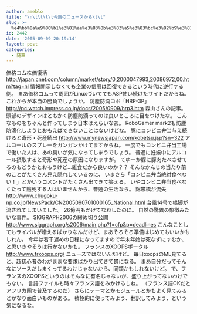 ```yaml
---
author: ameblo
title: "\n\t\t\t\t今週のニュースから\t\t"
slug: >-
  %e4%bb%8a%e9%80%b1%e3%81%ae%e3%83%8b%e3%83%a5%e3%83%bc%e3%82%b9%e3%81%8b%e3%82%89
id: 2442
date: '2005-09-09 20:19:14'
layout: post
categories:
  - 随筆
---
```


価格コム株価復活 http://japan.cnet.com/column/market/story/0,2000047993,20086972,00.htm?tag=nl 情報開示しなくても企業の信用は回復できるという時代に逆行する例。 まあ価格コムって周囲がLinuxづいててもASP使い続けたサイトだからね。 これからが本当の勝負でしょうか。 防塵防滴ロボ「HRP-3P」 http://pc.watch.impress.co.jp/docs/2005/0909/hrp3.htm 森山さんの記事。 頭部のデザインはともかく防塵防滴ってのは良いところに目をつけたな。 こんなものをちゃんと作ってしまう日本はえらいなあ。 RoboGamer mark2も防塵防滴化しようとおもえばできないことはないけどな。 豚にコンビニ弁当与え続けると奇形・死産続出 http://www.mynewsjapan.com/kobetsu.jsp?sn=322 アルコールのスプレーをガンガンかけてますからね。 一度でもコンビニ弁当工場で働いた人は、あの臭いが気になってしまうでしょう。 普通に妊娠中にアルコール摂取すると奇形や死産の原因になりますが。 てゆーか豚に豚肉たべさせてるのもどうかとおもうけど…雑食だから良いのか？？ そんなかんじの当たり前のことがたくさん見え隠れしているのに、 いまさら「コンビニ弁当絶対食べない！」とかいうコメントがたくさん出てきて笑える。 いやコンビニ弁当食べなくたって餓死する人はいませんから、普通の生活なら。 錦帯橋が流失 http://www.chugoku-np.co.jp/NewsPack/CN2005090701000165_National.html 台風14号で橋脚が流されてしまいました。 26億円もかけてなおしたのに。 自然の驚異の象徴みたいな事件。 SIGGRAPH2006の締め切り公開 http://www.siggraph.org/s2006/main.php?f=cfp&p=deadlines こんなことしてもライバルが増えるばかりなんだけど、まあそろそろ準備はじめてもいいかもしれん。 今年は若干遅めの日程になってますので年末年始は死なずにすむか、と思いきやそうは行かないかも。 フランスのXOOPSポータル http://www.frxoops.org/ ニュースではないんだけど。 毎日xoopsのML見てると、超初心者のわがままな要求ばかり出てきて欝になる。 まあ自分だってそんなにソースだしまくってるわけじゃないから、同類かもしれないけど。 で、フランスのXOOPSというのはそんなに有名じゃないが、盛り上がってないわけでもない。 言語ファイルも時々フランス語をみかけるしね。 （フランス語OKだとアフリカ圏で普及するのだ） さらにテーマとかモジュールとかもよく見てみるとかなり面白いものがある。 積極的に使ってみよう、翻訳してみよう、という気になるな。